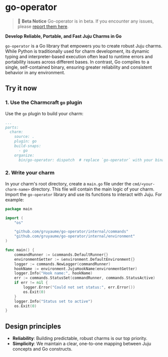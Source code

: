 # go-operator

> :construction: **Beta Notice**
> Go-operator is in beta. If you encounter any issues, please [report them here](https://github.com/gruyaume/go-operator/issues). 

**Develop Reliable, Portable, and Fast Juju Charms in Go**

`go-operator` is a Go library that empowers you to create robust Juju charms. While Python is traditionally used for charm development, its dynamic typing and interpreter-based execution often lead to runtime errors and portability issues across different bases. In contrast, Go compiles to a single, self-contained binary, ensuring greater reliability and consistent behavior in any environment.

## Try it now

### 1. Use the Charmcraft `go` plugin

Use the `go` plugin to build your charm:

```yaml
...
parts:
  charm:
    source: .
    plugin: go
    build-snaps:
      - go
    organize:
      bin/go-operator: dispatch  # replace `go-operator` with your binary name
```

### 2. Write your charm

In your charm's root directory, create a `main.go` file under the `cmd/<your-charm-name>` directory. This file will contain the main logic of your charm. Import the `go-operator` library and use its functions to interact with Juju. For example:

```go
package main

import (
	"os"

	"github.com/gruyaume/go-operator/internal/commands"
	"github.com/gruyaume/go-operator/internal/environment"
)

func main() {
	commandRunner := &commands.DefaultRunner{}
	environmentGetter := &environment.DefaultEnvironment{}
	logger := commands.NewLogger(commandRunner)
	hookName := environment.JujuHookName(environmentGetter)
	logger.Info("Hook name:", hookName)
	err := commands.StatusSet(commandRunner, commands.StatusActive)
	if err != nil {
		logger.Error("Could not set status:", err.Error())
		os.Exit(0)
	}
	logger.Info("Status set to active")
	os.Exit(0)
}
```

## Design principles

- **Reliability**: Building predictable, robust charms is our top priority.
- **Simplicity**: We maintain a clear, one-to-one mapping between Juju concepts and Go constructs.
